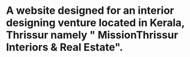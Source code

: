 
# A website designed for an interior designing venture located in Kerala, Thrissur namely " MissionThrissur Interiors & Real Estate".

